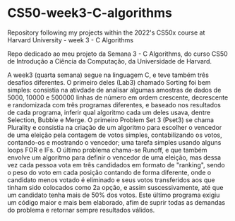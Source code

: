 # CS50-week3-C-algorithms
Repository following my projects within the 2022's CS50x course at Harvard University - week 3 - C Algorithms

Repo dedicado ao meu projeto da Semana 3 - C Algorithms, do curso CS50 de Introdução a Ciência da Computação, da Universidade de Harvard.

A week3 (quarta semana) segue na linguagem C, e teve também três desafios diferentes. O primeiro deles (Lab3) chamado Sorting foi bem simples: consistia na ativdade de analisar algumas amostras de dados de 5000, 10000 e 500000 linhas de número em ordem crescente, decrescente e randomizada com três programas diferentes, e baseado nos resultados de cada programa, inferir qual algoritmo cada um deles usava, dentre Selection, Bubble e Merge.
O primeiro Problem Set 3 (Pset3) se chama Plurality e consistia na criação de um algoritmo para escolher o vencedor de uma eleição pela contagem de votos simples, contabilizando os votos, contando-os e mostrando o vencedor; uma tarefa simples usando alguns loops FOR e IFs.
O último problema chama-se Runoff, e que também envolve um algoritmo para definir o vencedor de uma eleição, mas dessa vez cada pessoa vota em três candidados em formato de "ranking", sendo o peso do voto em cada posição contando de forma diferente, onde o candidato menos votado é eliminado e seus votos transferidos aos que tinham sido colocados como 2a opção, e assim suscessivamente, até que um candidato tenha mais de 50% dos votos. Este último programa exigiu um código maior e mais bem elaborado, afim de suprir todas as demandas do problema e retornar sempre resultados válidos.
